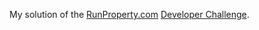 My solution of the [RunProperty.com](https://www.runproperty.com/) [Developer Challenge](https://levelup7.typeform.com/to/vIjjsBwO?typeform-source=levelup.ee).
